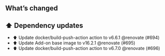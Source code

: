 ## What’s changed
## ⬆️ Dependency updates

- ⬆️ Update docker/build-push-action action to v6.6.1 @renovate (#694)
- ⬆️ Update Add-on base image to v16.2.1 @renovate (#695)
- ⬆️ Update docker/build-push-action action to v6.7.0 @renovate (#696)

